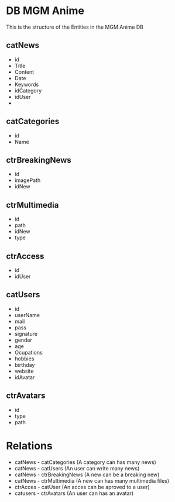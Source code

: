 DB MGM Anime
============

This is the structure of the Entities in the MGM Anime DB


catNews
-------

- id
- Title
- Content
- Date
- Keywords
- idCategory
- idUser
-

catCategories
-------------

- id
- Name

ctrBreakingNews
---------------

- id
- imagePath
- idNew

ctrMultimedia
-------------

- id
- path
- idNew
- type

ctrAccess
---------

- id
- idUser

catUsers
-------

- id
- userName
- mail
- pass
- signature
- gender
- age
- Ocupations
- hobbies
- birthday
- website
- idAvatar

ctrAvatars
----------

- id
- type
- path


Relations
=========

- catNews - catCategories (A category can has many news)
- catNews - catUsers (An user can write many news)
- catNews - ctrBreakingNews (A new can be a breaking new)
- catNews - ctrMultimedia (A new can has many multimedia files)
- ctrAcces - catUser (An acces can be aproved to a user)
- catusers - ctrAvatars (An user can has an avatar)